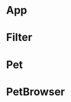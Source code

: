 # App

<!-- import React, { useState } from "react";

import Filters from "./Filters";
import PetBrowser from "./PetBrowser";

function App() {
  const [pets, setPets] = useState([]);
  const [filters, setFilters] = useState({ type: "all" });

  return (
    <div className="ui container">
      <header>
        <h1 className="ui dividing header">React Animal Shelter</h1>
      </header>
      <div className="ui container">
        <div className="ui grid">
          <div className="four wide column">
            <Filters />
          </div>
          <div className="twelve wide column">
            <PetBrowser />
          </div>
        </div>
      </div>
    </div>
  );
}

export default App; -->

# Filter

<!-- import React from "react";

function Filters() {
  return (
    <div className="ui form">
      <h3>Animal type</h3>
      <div className="field">
        <select name="type" id="type" aria-label="type">
          <option value="all">All</option>
          <option value="cat">Cats</option>
          <option value="dog">Dogs</option>
          <option value="micropig">Micropigs</option>
        </select>
      </div>

      <div className="field">
        <button className="ui secondary button">Find pets</button>
      </div>
    </div>
  );
}

export default Filters; -->

# Pet

<!-- import React from "react";

function Pet() {
  return (
    <div className="card" data-testid="pet">
      <div className="content">
        <span className="header">
          {/*'♀' OR '♂' */}
          PET NAME
        </span>
        <div className="meta">
          <span className="date">PET TYPE</span>
        </div>
        <div className="description">
          <p>Age: PET AGE</p>
          <p>Weight: PET WEIGHT</p>
        </div>
      </div>
      <div className="extra content">
        <button className="ui disabled button">Already adopted</button>
        <button className="ui primary button">Adopt pet</button>
      </div>
    </div>
  );
}

export default Pet; -->

# PetBrowser

<!-- import React from "react";

import Pet from "./Pet";

function PetBrowser() {
  return <div className="ui cards">PET COMPONENT SHOULD GO HERE</div>;
}

export default PetBrowser; -->